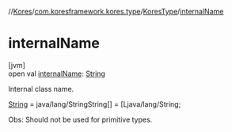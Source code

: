 //[Kores](../../../index.md)/[com.koresframework.kores.type](../index.md)/[KoresType](index.md)/[internalName](internal-name.md)

# internalName

[jvm]\
open val [internalName](internal-name.md): [String](https://kotlinlang.org/api/latest/jvm/stdlib/kotlin/-string/index.html)

Internal class name.

[String](https://kotlinlang.org/api/latest/jvm/stdlib/kotlin/-string/index.html) = java/lang/StringString[] = [Ljava/lang/String;

Obs: Should not be used for primitive types.
